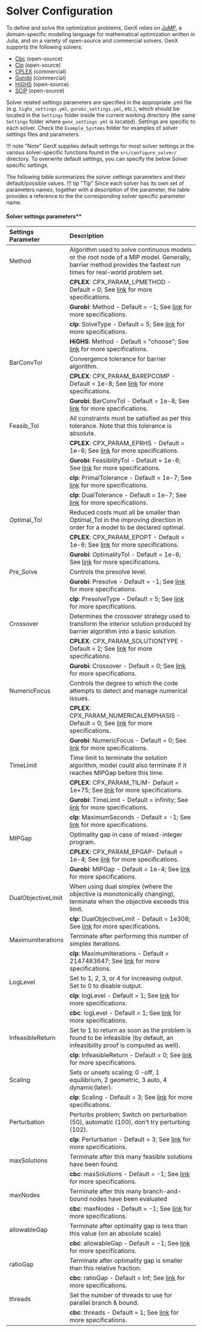 # Solver Configuration

To define and solve the optimization problems, GenX relies on [JuMP](https://jump.dev/JuMP.jl/stable/), a domain-specific modeling language for mathematical optimization written in Julia, and on a variety of open-source and commercial solvers. GenX supports the following solvers:

- [Cbc](https://github.com/coin-or/Cbc) (open-source)
- [Clp](https://github.com/coin-or/Clp) (open-source)
- [CPLEX](https://www.ibm.com/analytics/cplex-optimizer) (commercial)
- [Gurobi](https://www.gurobi.com/) (commercial)
- [HiGHS](https://highs.dev/) (open-source)
- [SCIP](https://scip.zib.de/) (open-source)

Solver related settings parameters are specified in the appropriate .yml file (e.g. `highs_settings.yml`, `gurobi_settings.yml`, etc.), which should be located in the `Settings` folder inside the current working directory (the same `Settings` folder where `genx_settings.yml` is located). Settings are specific to each solver. Check the `Example_Systems` folder for examples of solver settings files and parameters. 

!!! note "Note"
    GenX supplies default settings for most solver settings in the various solver-specific functions found in the `src/configure_solver/` directory.
    To overwrite default settings, you can specify the below Solver specific settings.

The following table summarizes the solver settings parameters and their default/possible values. 
!!! tip "Tip"
    Since each solver has its own set of parameters names, together with a description of the parameter, the table provides a reference to the the corresponding solver specific parameter name. 

#### Solver settings parameters**

|**Settings Parameter** | **Description**|
|:----------------------|:---------------|
|Method | Algorithm used to solve continuous models or the root node of a MIP model. Generally, barrier method provides the fastest run times for real-world problem set.|
|| **CPLEX**: CPX\_PARAM\_LPMETHOD - Default = 0; See [link](https://www.ibm.com/docs/en/icos/22.1.1?topic=parameters-algorithm-continuous-linear-problems) for more specifications.|
|| **Gurobi**: Method - Default = -1; See [link](https://www.gurobi.com/documentation/8.1/refman/method.html) for more specifications.|
|| **clp**: SolveType - Default = 5; See [link](https://www.coin-or.org/Doxygen/Clp/classClpSolve.html) for more specifications.|
|| **HiGHS**: Method - Default = "choose"; See [link](https://ergo-code.github.io/HiGHS/dev/options/definitions/) for more specifications.|
|BarConvTol | Convergence tolerance for barrier algorithm.|
|| **CPLEX**: CPX\_PARAM\_BAREPCOMP - Default = 1e-8; See [link](https://www.ibm.com/docs/en/icos/22.1.1?topic=parameters-convergence-tolerance-lp-qp-problems) for more specifications.|
|| **Gurobi**: BarConvTol - Default = 1e-8; See [link](https://www.gurobi.com/documentation/8.1/refman/barconvtol.html) for more specifications.|
|Feasib\_Tol | All constraints must be satisfied as per this tolerance. Note that this tolerance is absolute.|
|| **CPLEX**: CPX\_PARAM\_EPRHS - Default = 1e-6; See [link](https://www.ibm.com/docs/en/icos/22.1.1?topic=parameters-feasibility-tolerance) for more specifications.|
|| **Gurobi**: FeasibilityTol - Default = 1e-6; See [link](https://www.gurobi.com/documentation/9.1/refman/feasibilitytol.html) for more specifications.|
|| **clp**: PrimalTolerance - Default = 1e-7; See [link](https://www.coin-or.org/Clp/userguide/clpuserguide.html) for more specifications.|
|| **clp**: DualTolerance - Default = 1e-7; See [link](https://www.coin-or.org/Clp/userguide/clpuserguide.html) for more specifications.|
|Optimal\_Tol | Reduced costs must all be smaller than Optimal\_Tol in the improving direction in order for a model to be declared optimal.|
|| **CPLEX**: CPX\_PARAM\_EPOPT - Default = 1e-6; See [link](https://www.ibm.com/docs/en/icos/22.1.1?topic=parameters-optimality-tolerance) for more specifications.|
|| **Gurobi**: OptimalityTol - Default = 1e-6; See [link](https://www.gurobi.com/documentation/8.1/refman/optimalitytol.html) for more specifications.|
|Pre\_Solve | Controls the presolve level.|
|| **Gurobi**: Presolve - Default = -1; See [link](https://www.gurobi.com/documentation/8.1/refman/presolve.html) for more specifications.|
|| **clp**: PresolveType - Default = 5; See [link](https://www.coin-or.org/Doxygen/Clp/classClpSolve.html) for more specifications.|
|Crossover | Determines the crossover strategy used to transform the interior solution produced by barrier algorithm into a basic solution.|
|| **CPLEX**: CPX\_PARAM\_SOLUTIONTYPE - Default = 2; See [link](https://www.ibm.com/docs/en/icos/22.1.1?topic=parameters-optimality-tolerance) for more specifications.|
|| **Gurobi**: Crossover - Default = 0; See [link](https://www.gurobi.com/documentation/9.1/refman/crossover.html#:~:text=Use%20value%200%20to%20disable,interior%20solution%20computed%20by%20barrier.) for more specifications.|
|NumericFocus | Controls the degree to which the code attempts to detect and manage numerical issues.|
|| **CPLEX**: CPX\_PARAM\_NUMERICALEMPHASIS - Default = 0; See [link](https://www.ibm.com/docs/en/icos/22.1.1?topic=parameters-numerical-precision-emphasis) for more specifications.|
|| **Gurobi**: NumericFocus - Default = 0; See [link](https://www.gurobi.com/documentation/9.1/refman/numericfocus.html) for more specifications.|
|TimeLimit | Time limit to terminate the solution algorithm, model could also terminate if it reaches MIPGap before this time.|
|| **CPLEX**: CPX\_PARAM\_TILIM- Default = 1e+75; See [link](https://www.ibm.com/docs/en/icos/22.1.1?topic=parameters-optimizer-time-limit-in-seconds) for more specifications.|
|| **Gurobi**: TimeLimit - Default = infinity; See [link](https://www.gurobi.com/documentation/9.1/refman/timelimit.html) for more specifications.|
|| **clp**: MaximumSeconds - Default = -1; See [link](https://www.coin-or.org/Doxygen/Clp/classClpModel.html) for more specifications.|
|MIPGap | Optimality gap in case of mixed-integer program.|
|| **CPLEX**: CPX\_PARAM\_EPGAP- Default = 1e-4; See [link](https://www.ibm.com/docs/en/icos/22.1.1?topic=parameters-relative-mip-gap-tolerance) for more specifications.|
|| **Gurobi**: MIPGap - Default = 1e-4; See [link](https://www.gurobi.com/documentation/9.1/refman/mipgap2.html) for more specifications.|
|DualObjectiveLimit | When using dual simplex (where the objective is monotonically changing), terminate when the objective exceeds this limit.|
|| **clp**: DualObjectiveLimit - Default = 1e308; See [link](https://www.coin-or.org/Doxygen/Clp/classClpModel.html) for more specifications.|
|MaximumIterations | Terminate after performing this number of simplex iterations.|
|| **clp**: MaximumIterations - Default = 2147483647; See [link](https://www.coin-or.org/Doxygen/Clp/classClpModel.html) for more specifications.|
|LogLevel | Set to 1, 2, 3, or 4 for increasing output. Set to 0 to disable output.|
|| **clp**: logLevel - Default = 1; See [link](https://www.coin-or.org/Doxygen/Clp/classClpModel.html) for more specifications.|
|| **cbc**: logLevel - Default = 1; See [link](https://www.coin-or.org/Doxygen/Cbc/classCbcModel.html#a244a08213674ce52ddcf33ab4ff53380a185d42e67d2c4cb7b79914c0ed322b5f) for more specifications.|
|InfeasibleReturn | Set to 1 to return as soon as the problem is found to be infeasible (by default, an infeasibility proof is computed as well).|
|| **clp**: InfeasibleReturn - Default = 0; See [link](https://www.coin-or.org/Doxygen/Clp/classClpModel.html) for more specifications.|
|Scaling | Sets or unsets scaling; 0 -off, 1 equilibrium, 2 geometric, 3 auto, 4 dynamic(later).|
|| **clp**: Scaling - Default = 3; See [link](https://www.coin-or.org/Doxygen/Clp/classClpModel.html) for more specifications.|
|Perturbation | Perturbs problem; Switch on perturbation (50), automatic (100), don't try perturbing (102).|
|| **clp**: Perturbation - Default = 3; See [link](https://www.coin-or.org/Doxygen/Clp/classClpModel.html) for more specifications.|
|maxSolutions | Terminate after this many feasible solutions have been found.|
|| **cbc**: maxSolutions - Default = -1; See [link](https://www.coin-or.org/Doxygen/Cbc/classCbcModel.html#a244a08213674ce52ddcf33ab4ff53380a185d42e67d2c4cb7b79914c0ed322b5f) for more specifications.|
|maxNodes | Terminate after this many branch-and-bound nodes have been evaluated|
|| **cbc**: maxNodes - Default = -1; See [link](https://www.coin-or.org/Doxygen/Cbc/classCbcModel.html#a244a08213674ce52ddcf33ab4ff53380a185d42e67d2c4cb7b79914c0ed322b5f) for more specifications.|
| allowableGap | Terminate after optimality gap is less than this value (on an absolute scale)|
|| **cbc**: allowableGap - Default = -1; See [link](https://www.coin-or.org/Doxygen/Cbc/classCbcModel.html#a244a08213674ce52ddcf33ab4ff53380a185d42e67d2c4cb7b79914c0ed322b5f) for more specifications.|
|ratioGap | Terminate after optimality gap is smaller than this relative fraction.|
|| **cbc**: ratioGap - Default = Inf; See [link](https://www.coin-or.org/Doxygen/Cbc/classCbcModel.html#a244a08213674ce52ddcf33ab4ff53380a185d42e67d2c4cb7b79914c0ed322b5f) for more specifications.|
|threads | Set the number of threads to use for parallel branch & bound.|
|| **cbc**: threads - Default = 1; See [link](https://www.coin-or.org/Doxygen/Cbc/classCbcModel.html#a244a08213674ce52ddcf33ab4ff53380a185d42e67d2c4cb7b79914c0ed322b5f) for more specifications.|
